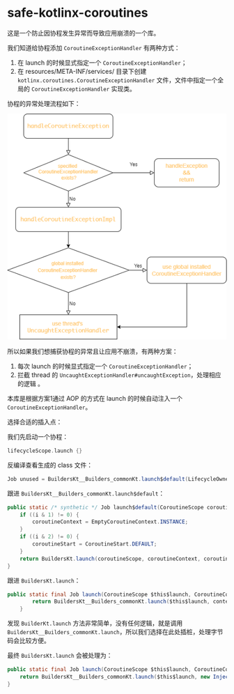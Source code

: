 # safe-kotlinx-coroutines

这是一个防止因协程发生异常而导致应用崩溃的一个库。

我们知道给协程添加 `CoroutineExceptionHandler` 有两种方式：

1. 在 launch 的时候显式指定一个 `CoroutineExceptionHandler`；
2. 在 resources/META-INF/services/ 目录下创建 `kotlinx.coroutines.CoroutineExceptionHandler` 文件，文件中指定一个全局的 `CoroutineExceptionHandler` 实现类。

协程的异常处理流程如下：

![](assets\coroutine-exception-handler.png)

所以如果我们想捕获协程的异常且让应用不崩溃，有两种方案：

1. 每次 launch 的时候显式指定一个 `CoroutineExceptionHandler`；
2. 拦截 thread 的 `UncaughtExceptionHandler#uncaughtException`，处理相应的逻辑 。

本库是根据方案1通过 AOP 的方式在 launch 的时候自动注入一个 `CoroutineExceptionHandler`。

选择合适的插入点：

我们先启动一个协程：

```kotlin
lifecycleScope.launch {}
```

反编译查看生成的 class 文件：

```java
Job unused = BuildersKt__Builders_commonKt.launch$default(LifecycleOwnerKt.getLifecycleScope(this), null, null, new MainActivity$launchCoroutineScope$1(null), 3, null);
```

跟进 `BuildersKt__Builders_commonKt.launch$default`：

```java
public static /* synthetic */ Job launch$default(CoroutineScope coroutineScope, CoroutineContext coroutineContext, CoroutineStart coroutineStart, Function2 function2, int i, Object obj) {
    if ((i & 1) != 0) {
        coroutineContext = EmptyCoroutineContext.INSTANCE;
    }
    if ((i & 2) != 0) {
        coroutineStart = CoroutineStart.DEFAULT;
    }
    return BuildersKt.launch(coroutineScope, coroutineContext, coroutineStart, function2);
}
```
跟进 `BuildersKt.launch`：

```java
public static final Job launch(CoroutineScope $this$launch, CoroutineContext context, CoroutineStart start, Function2<? super CoroutineScope, ? super Continuation<? super Unit>, ? extends Object> function2) {
        return BuildersKt__Builders_commonKt.launch($this$launch, context, start, function2);
    }
```

发现 `BuilderKt.launch` 方法非常简单，没有任何逻辑，就是调用 `BuildersKt__Builders_commonKt.launch`，所以我们选择在此处插桩，处理字节码会比较方便。

最终 `BuildersKt.launch` 会被处理为：

```java
public static final Job launch(CoroutineScope $this$launch, CoroutineContext context, CoroutineStart start, Function2<? super CoroutineScope, ? super Continuation<? super Unit>, ? extends Object> function2) {
    return BuildersKt__Builders_commonKt.launch($this$launch, new InjectExceptionHandler().plus(context), start, function2);
}
```